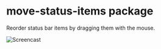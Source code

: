 # move-status-items package

Reorder status bar items by dragging them with the mouse.

![Screencast](https://raw.githubusercontent.com/olmokramer/atom-move-status-items/master/screencast.gif)

